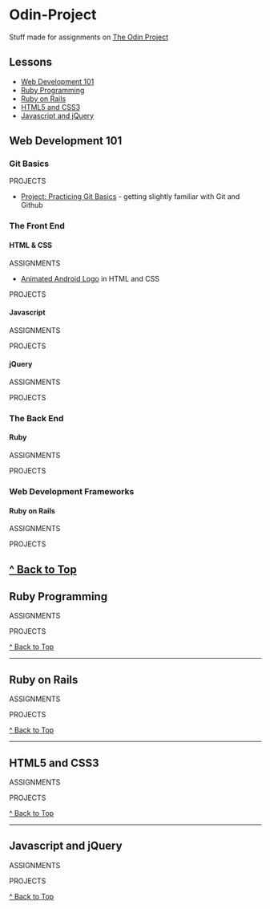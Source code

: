 # Odin-Project
Stuff made for assignments on [The Odin Project](https://www.theodinproject.com/home)

## Lessons
* [Web Development 101](https://github.com/morrisa-n/Odin-Project#web-development-101)
* [Ruby Programming](https://github.com/morrisa-n/Odin-Project#ruby-programming)
* [Ruby on Rails](https://github.com/morrisa-n/Odin-Project#ruby-on-rails-1)
* [HTML5 and CSS3](https://github.com/morrisa-n/Odin-Project#html5-and-css3)
* [Javascript and jQuery](https://github.com/morrisa-n/Odin-Project#javascript-and-jquery)

## Web Development 101
### Git Basics
PROJECTS
* [Project: Practicing Git Basics](https://github.com/morrisa-n/Odin-Project/tree/master/Projects/git_test) - getting slightly familiar with Git and Github

### The Front End
#### HTML & CSS
ASSIGNMENTS
* [Animated Android Logo](https://github.com/morrisa-n/Odin-Project/tree/master/Assignments/Android) in HTML and CSS

PROJECTS

#### Javascript
ASSIGNMENTS

PROJECTS

#### jQuery
ASSIGNMENTS

PROJECTS

### The Back End
#### Ruby
ASSIGNMENTS

PROJECTS

### Web Development Frameworks
#### Ruby on Rails
ASSIGNMENTS

PROJECTS

[^ Back to Top](https://github.com/morrisa-n/Odin-Project#odin-project)
---

## Ruby Programming
ASSIGNMENTS

PROJECTS

[^ Back to Top](https://github.com/morrisa-n/Odin-Project#odin-project)

---

## Ruby on Rails
ASSIGNMENTS

PROJECTS

[^ Back to Top](https://github.com/morrisa-n/Odin-Project#odin-project)

---

## HTML5 and CSS3
ASSIGNMENTS

PROJECTS

[^ Back to Top](https://github.com/morrisa-n/Odin-Project#odin-project)

---

## Javascript and jQuery
ASSIGNMENTS

PROJECTS

[^ Back to Top](https://github.com/morrisa-n/Odin-Project#odin-project)

